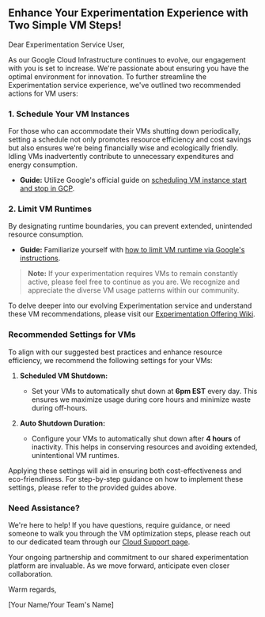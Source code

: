 ## Enhance Your Experimentation Experience with Two Simple VM Steps!

Dear Experimentation Service User,

As our Google Cloud Infrastructure continues to evolve, our engagement with you is set to increase. We're passionate about ensuring you have the optimal environment for innovation. To further streamline the Experimentation service experience, we've outlined two recommended actions for VM users:

### 1. Schedule Your VM Instances  
For those who can accommodate their VMs shutting down periodically, setting a schedule not only promotes resource efficiency and cost savings but also ensures we're being financially wise and ecologically friendly. Idling VMs inadvertently contribute to unnecessary expenditures and energy consumption.
- **Guide:** Utilize Google's official guide on [scheduling VM instance start and stop in GCP](https://cloud.google.com/compute/docs/instances/schedule-instance-start-stop?authuser=1#console).

### 2. Limit VM Runtimes  
By designating runtime boundaries, you can prevent extended, unintended resource consumption.
- **Guide:** Familiarize yourself with [how to limit VM runtime via Google's instructions](https://cloud.google.com/compute/docs/instances/limit-vm-runtime?authuser=1).

> **Note:** If your experimentation requires VMs to remain constantly active, please feel free to continue as you are. We recognize and appreciate the diverse VM usage patterns within our community.

To delve deeper into our evolving Experimentation service and understand these VM recommendations, please visit our [Experimentation Offering Wiki](https://github.com/PHACDataHub/Wiki/wiki/Experimentation-Offering).

### Recommended Settings for VMs

To align with our suggested best practices and enhance resource efficiency, we recommend the following settings for your VMs:

1. **Scheduled VM Shutdown:**  
   - Set your VMs to automatically shut down at **6pm EST** every day. This ensures we maximize usage during core hours and minimize waste during off-hours.
   
2. **Auto Shutdown Duration:**  
   - Configure your VMs to automatically shut down after **4 hours** of inactivity. This helps in conserving resources and avoiding extended, unintentional VM runtimes.

Applying these settings will aid in ensuring both cost-effectiveness and eco-friendliness. For step-by-step guidance on how to implement these settings, please refer to the provided guides above.


### Need Assistance?  
We're here to help! If you have questions, require guidance, or need someone to walk you through the VM optimization steps, please reach out to our dedicated team through our [Cloud Support page](https://github.com/PHACDataHub/Wiki/wiki/Cloud-Support).

Your ongoing partnership and commitment to our shared experimentation platform are invaluable. As we move forward, anticipate even closer collaboration.

Warm regards,

[Your Name/Your Team's Name]
